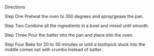 Directions

Step One
Preheat the oven to 350 degrees and spray/gease the pan.

Step Two 
Combine all the ingredients in a bowl and mixed until smooth.

Step Three
Pour the batter into the pan and place into the oven.

Step Four
Bake for 20 to 30 minutes or until a toothpick stuck into the middle comes out with crumbs instead of batter.